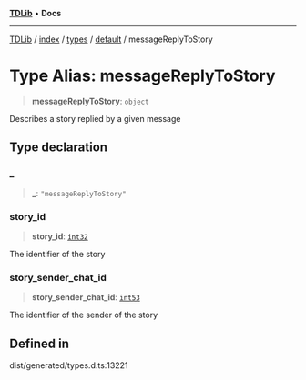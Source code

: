 [**TDLib**](../../../../../../README.md) • **Docs**

***

[TDLib](../../../../../../modules.md) / [index](../../../../../README.md) / [types](../../../README.md) / [default](../README.md) / messageReplyToStory

# Type Alias: messageReplyToStory

> **messageReplyToStory**: `object`

Describes a story replied by a given message

## Type declaration

### \_

> **\_**: `"messageReplyToStory"`

### story\_id

> **story\_id**: [`int32`](int32-1.md)

The identifier of the story

### story\_sender\_chat\_id

> **story\_sender\_chat\_id**: [`int53`](int53-1.md)

The identifier of the sender of the story

## Defined in

dist/generated/types.d.ts:13221
